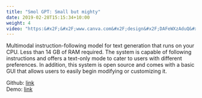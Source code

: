 ```yaml
---
title: "Smol GPT: Small but mighty"
date: 2019-02-28T15:15:34+10:00
weight: 4
video: "https:&#x2F;&#x2F;www.canva.com&#x2F;design&#x2F;DAFeWXzAduQ&#x2F;view?embed"
---
```


Multimodal instruction-following model for text generation that runs on your CPU. Less than 14 GB of RAM required. The system is capable of following instructions and offers a text-only mode to cater to users with different preferences. In addition, this system is open source and comes with a basic GUI that allows users to easily begin modifying or customizing it.

Github: [link](https://github.com/NolanoOrg/smol-gpt)  
Demo: [link](https://github.com/NolanoOrg/smol-gpt/blob/master/assets/demo_video.gif)
